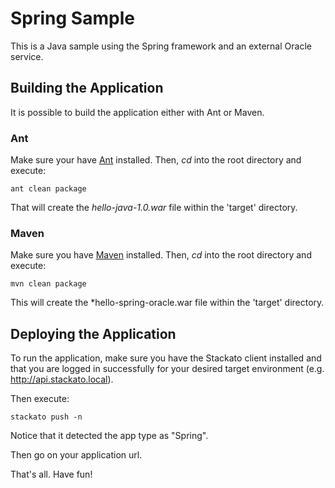 Spring Sample
=============

This is a Java sample using the Spring framework and an external Oracle service.

Building the Application
------------------------

It is possible to build the application either with Ant or Maven.

### Ant

Make sure your have [Ant](http://ant.apache.org/ "Ant") installed.
Then, *cd* into the root directory and execute:

	ant clean package
	
That will create the *hello-java-1.0.war* file within the 'target' directory.

### Maven

Make sure you have [Maven](http://maven.apache.org/ "Maven") installed.
Then, *cd* into the root directory and execute:

	mvn clean package

This will create the *hello-spring-oracle.war file within the 'target' directory.

Deploying the Application
-------------------------

To run the application, make sure you have the Stackato client installed and that you are logged in successfully for your desired target environment (e.g. http://api.stackato.local).

Then execute:

	stackato push -n 
	
Notice that it detected the app type as "Spring".

Then go on your application url.

That's all. Have fun!
